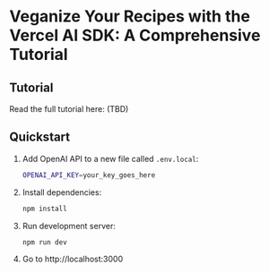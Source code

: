 # Veganize Your Recipes with the Vercel AI SDK: A Comprehensive Tutorial

## Tutorial

Read the full tutorial here: (TBD)

## Quickstart

1. Add OpenAI API to a new file called `.env.local`:

    ```sh
    OPENAI_API_KEY=your_key_goes_here
    ```

1. Install dependencies:

    ```sh
    npm install
    ```

1. Run development server:

    ```sh
    npm run dev
    ```

1. Go to http://localhost:3000
